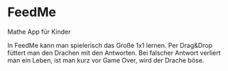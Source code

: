 # FeedMe
Mathe App für Kinder

In FeedMe kann man spielerisch das Große 1x1 lernen.
Per Drag&Drop füttert man den Drachen mit den Antworten.
Bei falscher Antwort verliert man ein Leben, ist man kurz vor Game Over,
wird der Drache böse.
